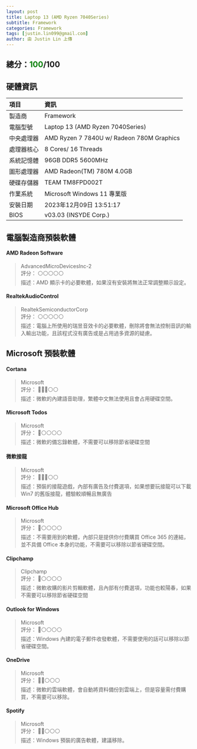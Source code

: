 ```yaml
---
layout: post
title: Laptop 13 (AMD Ryzen 7040Series)
subtitle: Framework
categories: Framework
tags: [justin.lin099@gmail.com]
author: 由 Justin Lin 上傳
---
```


<h2>總分：<font color="green">100</font>/100</h2>

## 硬體資訊

| 項目 | 資訊 |
| :------ | :--- |
| 製造商 | Framework |
| 電腦型號 | Laptop 13 (AMD Ryzen 7040Series) |
| 中央處理器 | AMD Ryzen 7 7840U w/ Radeon  780M Graphics |
| 處理器核心 | 8 Cores/ 16 Threads |
| 系統記憶體 | 96GB DDR5 5600MHz |
| 圖形處理器 | AMD Radeon(TM) 780M 4.0GB |
| 硬碟存儲器 | TEAM TM8FPD002T |
| 作業系統 | Microsoft Windows 11 專業版 |
| 安裝日期 | 2023年12月09日 13:51:17 |
| BIOS | v03.03 (INSYDE Corp.) |

## 電腦製造商預裝軟體
#### AMD Radeon Software
> AdvancedMicroDevicesInc-2  
> 評分： ⚪⚪⚪⚪⚪  
> 描述：AMD 顯示卡的必要軟體，如果沒有安裝將無法正常調整顯示設定。  

#### RealtekAudioControl
> RealtekSemiconductorCorp  
> 評分： ⚪⚪⚪⚪⚪  
> 描述：電腦上所使用的瑞昱音效卡的必要軟體，刪除將會無法控制音訊的輸入輸出功能，且該程式沒有廣告或是占用過多資源的疑慮。  

## Microsoft 預裝軟體
#### Cortana
> Microsoft  
> 評分： 🔴🔴🔴⚪⚪  
> 描述：微軟的內建語音助理，繁體中文無法使用且會占用硬碟空間。  

#### Microsoft Todos
> Microsoft  
> 評分： 🔴⚪⚪⚪⚪  
> 描述：微軟的備忘錄軟體，不需要可以移除節省硬碟空間  

#### 微軟接龍
> Microsoft  
> 評分： 🔴🔴🔴⚪⚪  
> 描述：預裝的接龍遊戲，內部有廣告及付費選項，如果想要玩接龍可以下載 Win7 的舊版接龍，體驗較順暢且無廣告  

#### Microsoft Office Hub
> Microsoft  
> 評分： 🔴⚪⚪⚪⚪  
> 描述：不需要用到的軟體，內部只是提供你付費購買 Office 365 的連結，並不具備 Office 本身的功能，不需要可以移除以節省硬碟空間。  

#### Clipchamp
> Clipchamp  
> 評分： 🔴⚪⚪⚪⚪  
> 描述：微軟收購的影片剪輯軟體，且內部有付費選項，功能也較陽春，如果不需要可以移除節省硬碟空間  

#### Outlook for Windows
> Microsoft  
> 評分： 🔴⚪⚪⚪⚪  
> 描述：Windows 內建的電子郵件收發軟體，不需要使用的話可以移除以節省硬碟空間。  

#### OneDrive
> Microsoft  
> 評分： 🔴🔴⚪⚪⚪  
> 描述：微軟的雲端軟體，會自動將資料備份到雲端上，但是容量需付費購買，不需要可以移除。  

#### Spotify
> Microsoft  
> 評分： 🔴🔴⚪⚪⚪  
> 描述：Windows 預裝的廣告軟體，建議移除。  

